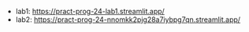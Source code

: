 - lab1: https://pract-prog-24-lab1.streamlit.app/
- lab2: https://pract-prog-24-nnomkk2pjg28a7iybpg7qn.streamlit.app/
